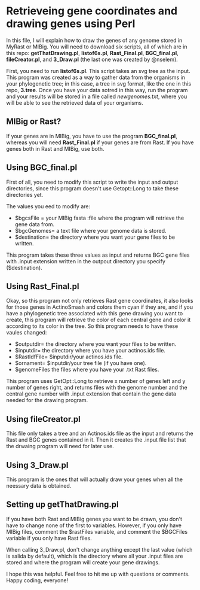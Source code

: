 # Retrieveing gene coordinates and drawing genes using Perl

In this file, I will explain how to draw the genes of any genome stored in MyRast or MIBig. You will need to download six scripts, all of which are in this repo: **getThatDrawing.pl**, **listof6s.pl**, **Rast_Final.pl**, **BGC_final.pl**, **fileCreator.pl**, and **3_Draw.pl** (the last one was created by @nselem).

First, you need to run **listof6s.pl**. This script takes an svg tree as the input. This program was created as a way to gather data from the organisms in your phylogenetic tree; in this case, a tree in svg format, like the one in this repo, **3.tree**. 
Once you have your data sotred in this way, run the program and your results will be stored in a file called *newgenomes.txt*, where you will be able to see  the retrieved data of your organisms.

## MIBig or Rast?
If your genes are in MIBig, you have to use the program **BGC_final.pl**, whereas you will need **Rast_Final.pl** if your genes are from Rast. If you have genes both in Rast and MIBig, use both.

## Using BGC_final.pl
First of all, you need to modify this script to write the input and output directories, since this program doesn't use Getopt::Long to take these directories yet.

The values you eed to modify are:
* $bgcsFile = your MIBig fasta :file where the program will retrieve the gene data from.
* $bgcGenomes= a text file where your genome data is stored.
* $destination= the directory where you want your gene files to be written.

This program takes these three values as input and returns BGC gene files with .input extension written in the outpout directory you specify ($destination).

## Using Rast_Final.pl
Okay, so this program not only retrieves Rast gene coordinates, it also looks for those genes in ActinoSmash and colors them cyan if they are, and if you have a phylogenetic tree associated with this gene drawing you want to create, this program will retrieve the color of each central gene and color it according to its color in the tree. So this program needs to have these vaules changed:
* $outputdir= the directory where you want your files to be written.
* $inputdir= the directory where you have your actinos.ids file.
* $RastIdfFile= $inputdir/your actinos.ids file.
* $ornament= $inputdir/your tree file (if you have one).
* $genomeFiles the files where you have your .txt Rast files.

This program uses GetOpt::Long to retrieve x number of genes left and y number of genes right, and returns files with the genome number and the central gene number with .input extension that contain the gene data needed for the drawing program.

## Using fileCreator.pl
This file only takes a tree and an Actinos.ids file as the input and returns the Rast and BGC genes contained in it. Then it creates the .input file list that the drwaing program will need for later use.

## Using 3_Draw.pl
This program is the ones that will actually draw your genes when all the neessary data is obtained.

## Setting up getThatDrawing.pl
If you have both Rast and MIBig genes you want to be drawn, you don't have to change none of the first to variables. However, if you only have MIBig files, comment the $rastFiles variable, and comment the $BGCFiles variable if you only have Rast files.

When calling 3_Draw.pl, don't change anything except the last value (which is salida by default), which is the directory where all your .input files are stored and where the program will create your gene drawings.

I hope this was helpful. Feel free to hit me up with questions or comments. Happy coding, everyone!
